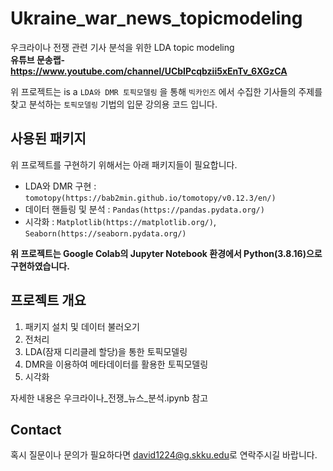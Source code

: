 # Ukraine_war_news_topicmodeling

우크라이나 전쟁 관련 기사 분석을 위한 LDA topic modeling  
**유튜브 문송랩-https://www.youtube.com/channel/UCbIPcqbzii5xEnTv_6XGzCA**   

위 프로젝트는 is a `LDA와 DMR 토픽모델링` 을 통해 `빅카인즈` 에서 수집한 기사들의 주제를 찾고 분석하는 `토픽모델링` 기법의 입문 강의용 코드 입니다.

## 사용된 패키지

위 프로젝트를 구현하기 위해서는 아래 패키지들이 필요합니다.
<!--- These are just example requirements. Add, duplicate or remove as required --->
* LDA와 DMR 구현 : `tomotopy(https://bab2min.github.io/tomotopy/v0.12.3/en/)`
* 데이터 핸들링 및 분석 : `Pandas(https://pandas.pydata.org/)`
* 시각화 :  `Matplotlib(https://matplotlib.org/)`,  `Seaborn(https://seaborn.pydata.org/)`

**위 프로젝트는 Google Colab의 Jupyter Notebook 환경에서 Python(3.8.16)으로 구현하였습니다.**
## 프로젝트 개요

1. 패키지 설치 및 데이터 불러오기
2. 전처리
3. LDA(잠재 디리클레 할당)을 통한 토픽모델링
4. DMR을 이용하여 메타데이터를 활용한 토픽모델링
5. 시각화

자세한 내용은 우크라이나_전쟁_뉴스_분석.ipynb 참고
 
## Contact

혹시 질문이나 문의가 필요하다면 <david1224@g.skku.edu>로 연락주시길 바랍니다.
